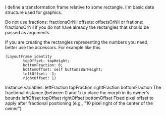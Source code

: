 I define a transformation frame relative to some rectangle. I'm basic data structure used for graphics.

Do not use fractions: fractionsOrNil offsets: offsetsOrNil or frations: fractionsOrNil if you do not have already  the rectangles that should be passed as arguments. 

If you are creating the rectangles representing the numbers you need, better use the accessors. For example like this.  

	(LayoutFrame identity
			topOffset: topHeight;
			bottomFraction: 0;
			bottomOffset: self buttonsBarHeight;
			leftOffset: -1;
			rightOffset: 1)	






Instance variables:
	leftFraction 
	topFraction 
	rightFraction 
	bottomFraction 	<Float>		The fractional distance (between 0 and 1) to place the morph in its owner's bounds
	leftOffset 
	topOffset 
	rightOffset 
	bottomOffset 	<Integer>	Fixed pixel offset to apply after fractional positioning (e.g., "10 pixel right of the center of the owner")